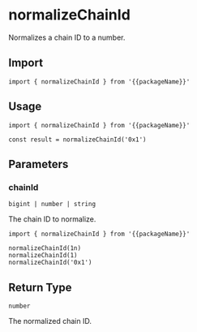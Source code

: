 <!--
<script setup>
const packageName = 'wagmi'
</script>
-->

# normalizeChainId

Normalizes a chain ID to a number.

## Import

```ts-vue
import { normalizeChainId } from '{{packageName}}'
```

## Usage

```ts-vue
import { normalizeChainId } from '{{packageName}}'

const result = normalizeChainId('0x1')
```

## Parameters


### chainId

`bigint | number | string`

The chain ID to normalize.

```ts-vue
import { normalizeChainId } from '{{packageName}}'

normalizeChainId(1n)
normalizeChainId(1)
normalizeChainId('0x1')
```

## Return Type

`number`

The normalized chain ID.